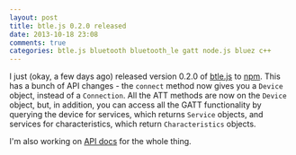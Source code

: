 ```yaml
---
layout: post
title: btle.js 0.2.0 released
date: 2013-10-18 23:08
comments: true
categories: btle.js bluetooth bluetooth_le gatt node.js bluez c++
---
```

I just (okay, a few days ago) released version 0.2.0 of [btle.js](https://github.com/jacklund/btle.js) to
[npm](https://npmjs.org/package/btle.js). This has a bunch of API changes - the `connect` method now gives you a
`Device` object, instead of a `Connection`. All the ATT methods are now on the `Device` object, but, in addition, you can
access all the GATT functionality by querying the device for services, which returns `Service` objects, and services for
characteristics, which return `Characteristics` objects.

I'm also working on [API docs](https://github.com/jacklund/btle.js/wiki/API-Docs) for the whole thing.
